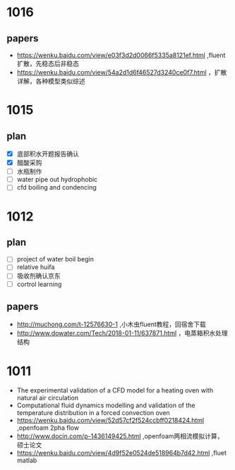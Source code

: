 # 1016
## papers

- https://wenku.baidu.com/view/e03f3d2d0066f5335a8121ef.html ,fluent扩散，先稳态后非稳态
- https://wenku.baidu.com/view/54a2d1d6f46527d3240ce0f7.html ，扩散详解，各种模型类似综述

# 1015
## plan
- [x] 底部积水开题报告确认
- [x] 醋酸采购
- [ ] 水瓶制作
- [ ] water pipe out hydrophobic
- [ ] cfd boiling and condencing

# 1012
## plan
 - [ ] project of water boil begin
 - [ ] relative huifa
 - [ ] 吸收剂确认京东
 - [ ] cortrol learning
## papers
 - http://muchong.com/t-12576630-1 ,小木虫fluent教程，回宿舍下载
 - http://www.dowater.com/Tech/2018-01-11/637871.html ，电蒸箱积水处理结构

# 1011
- The experimental validation of a CFD model for a heating oven with natural air circulation
- Computational fluid dynamics modelling and validation of the temperature distribution in a forced convection oven
-  https://wenku.baidu.com/view/52d57cf2f524ccbff0218424.html ,openfoam 2pha flow
- http://www.docin.com/p-1436149425.html ,openfoam两相流模拟计算，硕士论文
- https://wenku.baidu.com/view/4d9f52e0524de518964b7d42.html ,fluet matlab
